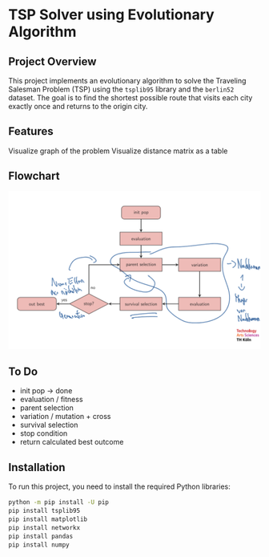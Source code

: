 # TSP Solver using Evolutionary Algorithm

## Project Overview
This project implements an evolutionary algorithm to solve the Traveling Salesman Problem (TSP) using the `tsplib95` library and the `berlin52` dataset. The goal is to find the shortest possible route that visits each city exactly once and returns to the origin city.

## Features
Visualize graph of the problem
Visualize distance matrix as a table

## Flowchart
![flowchart](./assets/flowchart.PNG)

## To Do
- init pop -> done
- evaluation / fitness
- parent selection
- variation / mutation + cross
- survival selection
- stop condition
- return calculated best outcome
## Installation
To run this project, you need to install the required Python libraries:

```bash
python -m pip install -U pip
pip install tsplib95
pip install matplotlib
pip install networkx
pip install pandas
pip install numpy
